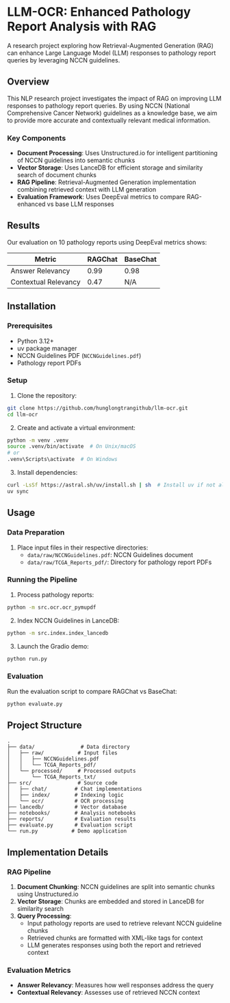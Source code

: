 # LLM-OCR: Enhanced Pathology Report Analysis with RAG

A research project exploring how Retrieval-Augmented Generation (RAG) can enhance Large Language Model (LLM) responses to pathology report queries by leveraging NCCN guidelines.

## Overview

This NLP research project investigates the impact of RAG on improving LLM responses to pathology report queries. By using NCCN (National Comprehensive Cancer Network) guidelines as a knowledge base, we aim to provide more accurate and contextually relevant medical information.

### Key Components

- **Document Processing**: Uses Unstructured.io for intelligent partitioning of NCCN guidelines into semantic chunks
- **Vector Storage**: Uses LanceDB for efficient storage and similarity search of document chunks
- **RAG Pipeline**: Retrieval-Augmented Generation implementation combining retrieved context with LLM generation
- **Evaluation Framework**: Uses DeepEval metrics to compare RAG-enhanced vs base LLM responses

## Results

Our evaluation on 10 pathology reports using DeepEval metrics shows:

| Metric | RAGChat | BaseChat |
|--------|---------|----------|
| Answer Relevancy | 0.99 | 0.98 |
| Contextual Relevancy | 0.47 | N/A |

## Installation

### Prerequisites
- Python 3.12+
- uv package manager
- NCCN Guidelines PDF (`NCCNGuidelines.pdf`)
- Pathology report PDFs

### Setup

1. Clone the repository:
```bash
git clone https://github.com/hunglongtrangithub/llm-ocr.git
cd llm-ocr
```

2. Create and activate a virtual environment:
```bash
python -m venv .venv
source .venv/bin/activate  # On Unix/macOS
# or
.venv\Scripts\activate  # On Windows
```

3. Install dependencies:
```bash
curl -LsSf https://astral.sh/uv/install.sh | sh  # Install uv if not already installed
uv sync
```

## Usage

### Data Preparation

1. Place input files in their respective directories:
   - `data/raw/NCCNGuidelines.pdf`: NCCN Guidelines document
   - `data/raw/TCGA_Reports_pdf/`: Directory for pathology report PDFs

### Running the Pipeline

1. Process pathology reports:
```bash
python -m src.ocr.ocr_pymupdf
```

2. Index NCCN Guidelines in LanceDB:
```bash
python -m src.index.index_lancedb
```

3. Launch the Gradio demo:
```bash
python run.py
```

### Evaluation

Run the evaluation script to compare RAGChat vs BaseChat:
```bash
python evaluate.py
```

## Project Structure

```
.
├── data/               # Data directory
│   ├── raw/           # Input files
│   │   ├── NCCNGuidelines.pdf
│   │   └── TCGA_Reports_pdf/
│   └── processed/     # Processed outputs
│       └── TCGA_Reports_txt/
├── src/               # Source code
│   ├── chat/         # Chat implementations
│   ├── index/        # Indexing logic
│   └── ocr/          # OCR processing
├── lancedb/          # Vector database
├── notebooks/        # Analysis notebooks
├── reports/          # Evaluation results
├── evaluate.py       # Evaluation script
└── run.py           # Demo application
```

## Implementation Details

### RAG Pipeline
1. **Document Chunking**: NCCN guidelines are split into semantic chunks using Unstructured.io
2. **Vector Storage**: Chunks are embedded and stored in LanceDB for similarity search
3. **Query Processing**: 
   - Input pathology reports are used to retrieve relevant NCCN guideline chunks
   - Retrieved chunks are formatted with XML-like tags for context
   - LLM generates responses using both the report and retrieved context

### Evaluation Metrics
- **Answer Relevancy**: Measures how well responses address the query
- **Contextual Relevancy**: Assesses use of retrieved NCCN context
